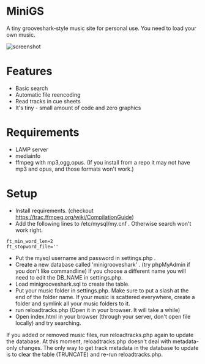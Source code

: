 # MiniGS
A tiny grooveshark-style music site for personal use. You need to load your own music.

![screenshot](http://i.imgur.com/Eny6fI1.png)

# Features
- Basic search
- Automatic file reencoding
- Read tracks in cue sheets
- It's tiny - small amount of code and zero graphics

# Requirements
- LAMP server
- mediainfo
- ffmpeg with mp3,ogg,opus. (If you install from a repo it may not have mp3 and opus, and those formats won't work.)

# Setup
- Install requirements. (checkout https://trac.ffmpeg.org/wiki/CompilationGuide)
- Add the following lines to /etc/mysql/my.cnf . Otherwise search won't work right.
```
ft_min_word_len=2
ft_stopword_file=''
```
- Put the mysql username and password in settings.php .
- Create a new database called 'minigrooveshark' . (try phpMyAdmin if you don't like commandline) If you choose a different name you will need to edit the DB_NAME in settings.php.
- Load minigrooveshark.sql to create the table.
- Put your music folder in settings.php. Make sure to put a slash at the end of the folder name. If your music is scattered everywhere, create a folder and symlink all your music folders to it.
- run reloadtracks.php (Open it in your browser. It will take a while)
- Open index.html in your browser (through your server, don't open file locally) and try searching.

If you added or removed music files, run reloadtracks.php again to update the database. At this moment, reloadtracks.php doesn't deal with metadata-only changes. The only way to get track metadata in the database to update is to clear the table (TRUNCATE) and re-run reloadtracks.php.
